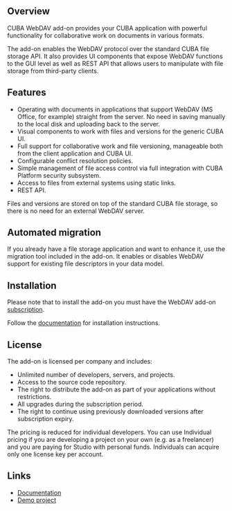 ## Overview

CUBA WebDAV add-on provides your CUBA application with powerful functionality for collaborative work on documents in various formats.

The add-on enables the WebDAV protocol over the standard CUBA file storage API. It also provides UI components that expose WebDAV functions to the GUI level as well as REST API that allows users to manipulate with file storage from third-party clients.

## Features

- Operating with documents in applications that support WebDAV (MS Office, for example) straight from the server. No need in saving manually to the local disk and uploading back to the server.
- Visual components to work with files and versions for the generic CUBA UI.
- Full support for collaborative work and file versioning, manageable both from the client application and CUBA UI.
- Configurable conflict resolution policies.
- Simple management of file access control via full integration with CUBA Platform security subsystem.
- Access to files from external systems using static links.
- REST API.

Files and versions are stored on top of the standard CUBA file storage, so there is no need for an external WebDAV server.

## Automated migration

If you already have a file storage application and want to enhance it, use the migration tool included in the add-on. It enables or disables WebDAV support for existing file descriptors in your data model.

## Installation
Please note that to install the add-on you must have the WebDAV add-on [subscription](https://www.cuba-platform.com/store/#/store/studio). 

Follow the [documentation](https://doc.cuba-platform.com/webdav-2.5/#_installation_via_cuba_studio) for installation instructions.

## License

The add-on is licensed per company and includes:
- Unlimited number of developers, servers, and projects.
- Access to the source code repository.
- The right to distribute the add-on as part of your applications without restrictions.
- All upgrades during the subscription period.
- The right to continue using previously downloaded versions after subscription expiry.

The pricing is reduced for individual developers. You can use Individual pricing if you are developing a project on your own (e.g. as a freelancer) and you are paying for Studio with personal funds. Individuals can acquire only one license key per account. 

## Links
- [Documentation](https://doc.cuba-platform.com/webdav-2.5)
- [Demo project](https://github.com/cuba-platform/webdav-demo)